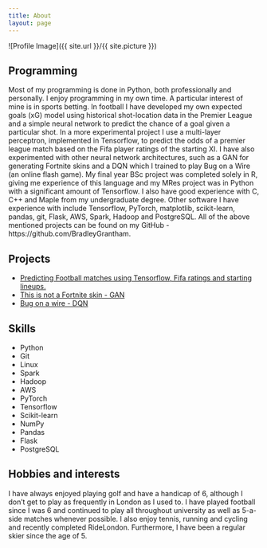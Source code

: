 ```yaml
---
title: About
layout: page
---
```

![Profile Image]({{ site.url }}/{{ site.picture }})

<h2>Programming</h2>
<p>Most of my programming is done in Python, both professionally and personally. I enjoy programming in my own time. A particular interest of mine is in sports betting. In football I have developed my own expected goals (xG) model using historical shot-location data in the Premier League and a simple neural network to predict the chance of a goal given a particular shot. In a more experimental project I use a multi-layer perceptron, implemented in Tensorflow, to predict the odds of a premier league match based on the Fifa player ratings of the starting XI. I have also experimented with other neural network architectures, such as a GAN for generating Fortnite skins and a DQN which I trained to play Bug on a Wire (an online flash game). My final year BSc project was completed solely in R, giving me experience of this language and my MRes project was in Python with a significant amount of Tensorflow. I also have good experience with C, C++ and Maple from my undergraduate degree. Other software I have experience with include Tensorflow, PyTorch, matplotlib, scikit-learn, pandas, git, Flask, AWS, Spark, Hadoop and PostgreSQL. All of the above mentioned projects can be found on my GitHub - https://github.com/BradleyGrantham.</p>

<h2>Projects</h2>
<ul>
	<li><a href="https://towardsdatascience.com/predicting-premier-league-odds-from-ea-player-bfdb52597392">
	Predicting Football matches using Tensorflow, Fifa ratings and starting lineups. 
	</a></li>
	<li><a href="https://github.com/BradleyGrantham/thisisnotafortniteskin">This is not a Fortnite skin - GAN</a></li>
	<li><a href="https://github.com/BradleyGrantham/bug-on-a-wire">Bug on a wire - DQN</a></li>
</ul>

<h2>Skills</h2>
<ul class="skill-list">
	<li>Python</li>
	<li>Git</li>
	<li>Linux</li>
	<li>Spark</li>
	<li>Hadoop</li>
	<li>AWS</li>
	<li>PyTorch</li>
	<li>Tensorflow</li>
	<li>Scikit-learn</li>
	<li>NumPy</li>
	<li>Pandas</li>
	<li>Flask</li>
	<li>PostgreSQL</li>
</ul>

<h2>Hobbies and interests</h2>
<p>I have always enjoyed playing golf and have a handicap of 6, although I don’t get to play as frequently in London as I used to. I have played football since I was 6 and continued to play all throughout university as well as 5-a- side matches whenever possible. I also enjoy tennis, running and cycling and recently completed RideLondon. Furthermore, I have been a regular skier since the age of 5.</p>
